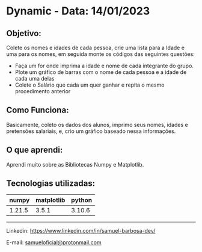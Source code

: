 # Dynamic - Data: 14/01/2023
## Objetivo:
Colete os nomes e idades de cada pessoa, crie uma lista para a 
Idade e uma para os nomes, em seguida monte os códigos das 
seguintes questões:
- Faça um for onde imprima a idade e nome de cada integrante do grupo.
- Plote um gráfico de barras com o nome de cada pessoa e a idade de cada uma delas
- Colete o Salário que cada um quer ganhar e repita o mesmo procedimento anterior


## Como Funciona:
Basicamente, coleto os dados dos alunos, imprimo seus nomes, idades e pretensões salariais, e, crio um gráfico baseado nessa informações.


## O que aprendi:
Aprendi muito sobre as Bibliotecas Numpy e Matplotlib.


## Tecnologias utilizadas:
 numpy  | matplotlib | python
 ------ | ---------- | ---------
 1.21.5 |    3.5.1   | 3.10.6

---
Linkedin: <https://www.linkedin.com/in/samuel-barbosa-dev/> 

E-mail: <samueloficial@protonmail.com>